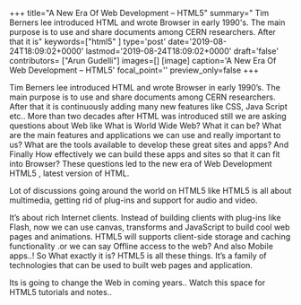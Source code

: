 +++
title="A New Era Of Web Development – HTML5"
summary=" Tim Berners lee introduced HTML and wrote Browser in early 1990's. The main purpose is to use and share documents among CERN researchers. After that it is"
keywords=["html5"
]
type='post'
date='2019-08-24T18:09:02+0000'
lastmod='2019-08-24T18:09:02+0000'
draft='false'
contributors= ["Arun Gudelli"]
images=[]
[image]
caption='A New Era Of Web Development – HTML5'
focal_point=''
preview_only=false
+++

 Tim Berners lee introduced HTML and wrote Browser in early 1990’s. The main purpose is to use and share documents among CERN researchers. 
After that it is continuously adding many new features like CSS, Java Script etc..
More than two decades after HTML was introduced still we are asking questions about Web like
What is World Wide Web?
What it can be?
What are the main features and applications we can use and really important to us?
What are the tools available to develop these great sites and apps? And Finally
How effectively we can build these apps and sites so that it can fit into Browser?
These questions led to the new era of Web Development HTML5 , latest version of HTML.

Lot of discussions going around the world on HTML5 like
HTML5 is all about multimedia, getting rid of plug-ins and  support for audio and video.

 
It’s about rich Internet clients. Instead of building clients with plug-ins like Flash, now we can use canvas, transforms and JavaScript to build cool web pages and animations.
HTML5 will supports client-side storage and caching functionality .or we can say Offline access to the web?
And also Mobile apps..!
So What exactly it is?
HTML5 is all these things. It’s a family of technologies that can be used to built web pages and application.

Its is going to change the Web in coming years..
 Watch this space for HTML5 tutorials and notes..


















